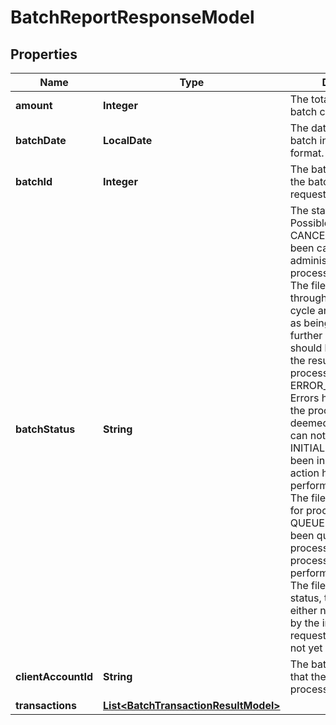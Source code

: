 

# BatchReportResponseModel


## Properties

| Name | Type | Description | Notes |
|------------ | ------------- | ------------- | -------------|
|**amount** | **Integer** | The total amount that the batch contains. |  |
|**batchDate** | **LocalDate** | The date and time of the batch in ISO-8601 format. |  |
|**batchId** | **Integer** | The batch id specified in the batch processing request. |  |
|**batchStatus** | **String** | The status of the batch. Possible values are - CANCELLED. The file has been cancelled by an administrator or server process.  - COMPLETE. The file has passed through the processing cycle and is determined as being complete further information should be obtained on the results of the processing - ERROR_IN_PROCESSING. Errors have occurred in the processing that has deemed that processing can not continue. - INITIALISED. The file has been initialised and no action has yet been performed - LOCKED. The file has been locked for processing - QUEUED. The file has been queued for processing yet no processing has yet been performed - UNKNOWN. The file is of an unknown status, that is the file can either not be determined by the information requested of the file has not yet been received.  |  |
|**clientAccountId** | **String** | The batch account id that the batch was processed with. |  |
|**transactions** | [**List&lt;BatchTransactionResultModel&gt;**](BatchTransactionResultModel.md) |  |  |



